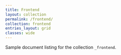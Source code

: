```yaml
---
title: Frontend
layout: collection
permalink: /frontend/
collection: frontend
entries_layout: grid
classes: wide
---
```


Sample document listing for the collection `_frontend`.